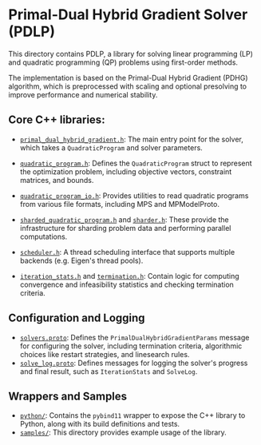 # Primal-Dual Hybrid Gradient Solver (PDLP)

This directory contains PDLP, a library for solving linear programming (LP) and
quadratic programming (QP) problems using first-order methods.

The implementation is based on the Primal-Dual Hybrid Gradient (PDHG) algorithm,
which is preprocessed with scaling and optional presolving to improve
performance and numerical stability.

## Core C++ libraries:

* [`primal_dual_hybrid_gradient.h`][primal_dual_hybrid_gradient_h]: The main
  entry point for the solver, which takes a `QuadraticProgram` and solver
  parameters.

* [`quadratic_program.h`][quadratic_program_h]: Defines the `QuadraticProgram`
  struct to represent the optimization problem, including objective vectors,
  constraint matrices, and bounds.

* [`quadratic_program_io.h`][quadratic_program_io_h]: Provides utilities to read
  quadratic programs from various file formats, including MPS and MPModelProto.

* [`sharded_quadratic_program.h`][sharded_quadratic_program_h] and
  [`sharder.h`][sharder_h]: These provide the infrastructure for sharding
  problem data and performing parallel computations.

* [`scheduler.h`][scheduler_h]: A thread scheduling interface that supports
  multiple backends (e.g. Eigen's thread pools).

* [`iteration_stats.h`][iteration_stats_h] and
  [`termination.h`][termination_h]: Contain logic for computing convergence and
  infeasibility statistics and checking termination criteria.

## Configuration and Logging

* [`solvers.proto`][solvers_proto]: Defines the `PrimalDualHybridGradientParams`
  message for configuring the solver, including termination criteria,
  algorithmic choices like restart strategies, and linesearch rules.
* [`solve_log.proto`][solve_log_proto]: Defines messages for logging the
  solver's progress and final result, such as `IterationStats` and `SolveLog`.

## Wrappers and Samples

* [`python/`](python): Contains the `pybind11` wrapper to expose the C++ library
  to Python, along with its build definitions and tests.
* [`samples/`](samples): This directory provides example usage of the library.

<!-- Links used throughout the document. -->

[primal_dual_hybrid_gradient_h]: ../pdlp/primal_dual_hybrid_gradient.h
[quadratic_program_h]: ../pdlp/quadratic_program.h
[quadratic_program_io_h]: ../pdlp/quadratic_program_io.h
[sharded_quadratic_program_h]: ../pdlp/sharded_quadratic_program.h
[sharder_h]: ../pdlp/sharder.h
[scheduler_h]: ../pdlp/scheduler.h
[iteration_stats_h]: ../pdlp/iteration_stats.h
[termination_h]: ../pdlp/termination.h
[solvers_proto]: ../pdlp/solvers.proto
[solve_log_proto]: ../pdlp/solve_log.proto
